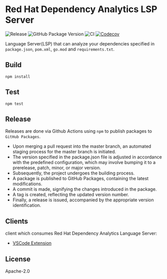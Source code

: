 # Red Hat Dependency Analytics LSP Server

![Release](https://github.com/fabric8-analytics/fabric8-analytics-lsp-server/workflows/Release/badge.svg?branch=master)
![GitHub Package Version](https://img.shields.io/github/package-json/v/fabric8-analytics/fabric8-analytics-lsp-server/master?logo=github&label=GitHub%20Package)
![CI](https://github.com/fabric8-analytics/fabric8-analytics-lsp-server/workflows/CI/badge.svg?branch=master)
[![Codecov](https://codecov.io/gh/fabric8-analytics/fabric8-analytics-lsp-server/branch/master/graph/badge.svg?token=aVThXjheDf)](https://codecov.io/gh/fabric8-analytics/fabric8-analytics-lsp-server)

Language Server(LSP) that can analyze your dependencies specified in `package.json`, `pom.xml`, `go.mod` and `requirements.txt`.

## Build

```
npm install
```

## Test

```
npm test
```

## Release

Releases are done via Github Actions using `npm` to publish packages to `GitHub Packages`.
- Upon merging a pull request into the master branch, an automated staging process for the master branch is initiated.
- The version specified in the package.json file is adjusted in accordance with the predefined configuration, which may involve bumping it to a prerelease, patch, minor, or major version.
- Subsequently, the project undergoes the building process.
- A package is published to GitHub Packages, containing the latest modifications.
- A commit is made, signifying the changes introduced in the package.
- A tag is created, reflecting the updated version number.
- Finally, a release is issued, accompanied by the appropriate version identification.

## Clients

 client which consumes Red Hat Dependency Analytics Language Server:
 - [VSCode Extension](https://github.com/fabric8-analytics/fabric8-analytics-vscode-extension)

## License

Apache-2.0
